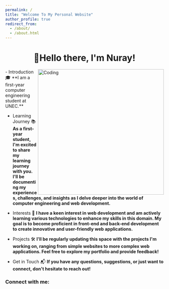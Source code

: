 ```yaml
---
permalink: /
title: "Welcome To My Personal Website"
author_profile: true
redirect_from: 
  - /about/
  - /about.html
---
```


<h1 align="center">👋Hello there, I'm Nuray!</h1>
<img align="right" alt="Coding" width="400" src="https://user-images.githubusercontent.com/59734313/157189039-c09b3e38-9f42-42c0-ab54-14f1574190a7.gif">
- Introduction 🎓 **I am a first-year computer engineering student at UNEC.**

- Learning Journey 📚
 **As a first-year student, I'm excited to share my learning journey with you. I'll be documenting my experiences, challenges, and insights as I delve deeper into the world of computer engineering and web development.**

- Interests 🚀
 **I have a keen interest in web development and am actively learning various technologies to enhance my skills in this domain. My goal is to become proficient in front-end and back-end development to create innovative and user-friendly web applications.**

- Projects 🛠️
 **I'll be regularly updating this space with the projects I'm working on, ranging from simple websites to more complex web applications. Feel free to explore my portfolio and provide feedback!**

- Get in Touch 📬
 **If you have any questions, suggestions, or just want to connect, don't hesitate to reach out!**

<h3 align="left">Connect with me:</h3>
<p align="left">
</p>
